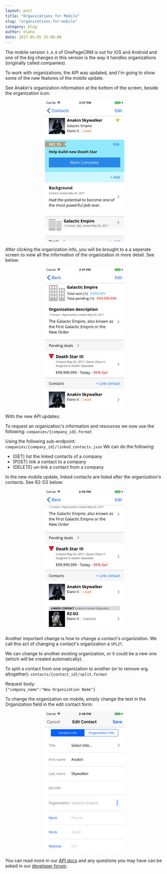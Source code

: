 ```yaml
---
layout: post
title: "Organizations for Mobile"
slug: "organizations-for-mobile"
category: blog
author: elano
date: 2017-05-05 15:00:00
---
```


The mobile version `3.4.0` of OnePageCRM is out for iOS and Android and one of the big changes in this version is the way it handles organizations (originally called companies). 

To work with organizations, the API was updated, and I'm going to show some of the new features of the mobile update.

See Anakin's organization information at the bottom of the screen, beside the organization icon:

<div class="text-align: center">
<img src="/img/api-organization/contact.png" alt="" class="img-responsive"
 style="width: 50%; position: relative; left: 25%" /><br />
</div>

After clicking the organization info, you will be brought to a a seperate screen to view all the information of the organization in more detail. See below:

<div class="text-align: center">
<img src="/img/api-organization/organization.png" alt="" class="img-responsive"
 style="width: 50%; position: relative; left: 25%" /><br />
</div>

With the new API updates:

To request an organization's information and resources we now use the following: 
`companies/{company_id}.format`

Using the following sub-endpoint: 
`companies/{company_id}/linked_contacts.json`
We can do the following:
- (GET) list the linked contacts of a company
- (POST) link a contact to a company
- (DELETE) un-link a contact from a company

In the new mobile update, linked contacts are listed after the organization's contacts. See R2-D2 below:

<div class="text-align: center">
<img src="/img/api-organization/linked_contact.png" alt="" class="img-responsive"
 style="width: 50%; position: relative; left: 25%" /><br />
</div>

Another important change is how to change a contact's organization. We call this act of changing a contact's organization a `SPLIT`.

We can change to another existing organization, or it could be a new one (which will be created automatically).

To split a contact from one organization to another (or to remove org. altogether):
`contacts/{contact_id}/split.format`

Request body:     
`{"company_name":"New Organization Name"}`

To change the organization on mobile, simply change the text in the Organization field in the edit contact form:

<div class="text-align: center">
<img src="/img/api-organization/edit_contact.png" alt="" class="img-responsive"
 style="width: 50%; position: relative; left: 25%" /><br />
</div>

You can read more in our [API docs][1] and any questions you may have can be asked in our [developer forum][2].

 [1]: http://developer.onepagecrm.com/#companies
 [2]: http://forum.developer.onepagecrm.com
